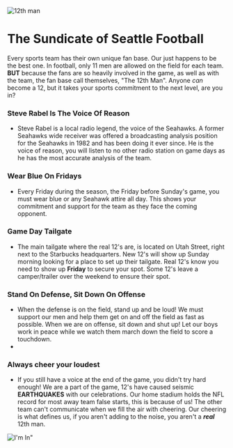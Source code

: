 
![12th man](https://static.clubs.nfl.com/image/private/f_auto/seahawks/vpiotbwbigvkiptgtmlj)

# The Sundicate of Seattle Football

Every sports team has their own unique fan base. Our just happens to be the best one. In football, only 11 men are allowed on the field for each team. **BUT** because the fans are so heavily involved in the game, as well as with the team, the fan base call themselves, "The 12th Man". Anyone *can* become a 12, but it takes your sports commitment to the next level, are you in? 


### Steve Rabel Is The Voice Of Reason
- Steve Rabel is a local radio legend, the voice of the Seahawks. A former Seahawks wide receiver was offered a broadcasting analysis position for the Seahawks in 1982 and has been doing it ever since. He is the voice of reason, you will listen to no other radio station on game days as he has the most accurate analysis of the team.  

### Wear Blue On Fridays 
- Every Friday during the season, the Friday before Sunday's game, you must wear blue or any Seahawk attire all day. This shows your commitment and support for the team as they face the coming opponent.

### Game Day Tailgate
- The main tailgate where the real 12's are, is located on Utah Street, right next to the Starbucks headquarters. New 12's will show up Sunday morning looking for a place to set up their tailgate. Real 12's know you need to show up **Friday** to secure your spot. Some 12's leave a camper/trailer over the weekend to ensure their spot. 

### Stand On Defense, Sit Down On Offense 
- When the defense is on the field, stand up and be loud! We must support our men and help them get on and off the field as fast as possible. When we are on offense, sit down and shut up! Let our boys work in peace while we watch them march down the field to score a touchdown. 
- 
### Always cheer your loudest
- If you still have a voice at the end of the game, you didn't try hard enough! We are a part of the game, 12's have caused seismic **EARTHQUAKES** with our celebrations.  Our home stadium holds the NFL record for most away team false starts, this is because of us! The other team can't communicate when we fill the air with cheering. Our cheering is what defines us,  if you aren't adding to the noise, you aren't a ***real*** 12th man. 


![I'm In"](https://static.clubs.nfl.com/image/private/t_editorial_landscape_12_desktop/seahawks/bnqwaqcspx3fzgzotycj)
